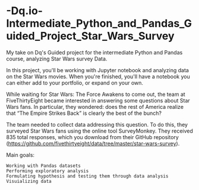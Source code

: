# -Dq.io-Intermediate_Python_and_Pandas_Guided_Project_Star_Wars_Survey
My take on Dq's Guided project for the intermediate Python and Pandas course, analyzing Star Wars survey Data.

In this project, you'll be working with Jupyter notebook and analyzing data on the Star Wars movies. When you're finished, you'll have a notebook you can either add to your portfolio, or expand on your own.

While waiting for Star Wars: The Force Awakens to come out, the team at FiveThirtyEight became interested in answering some questions about Star Wars fans. In particular, they wondered: does the rest of America realize that “The Empire Strikes Back” is clearly the best of the bunch?

The team needed to collect data addressing this question. To do this, they surveyed Star Wars fans using the online tool SurveyMonkey. They received 835 total responses, which you download from their GitHub repository (https://github.com/fivethirtyeight/data/tree/master/star-wars-survey).

Main goals:

    Working with Pandas datasets
    Performing exploratory analysis
    Formulating hypothesis and testing them through data analysis
    Visuializing data
